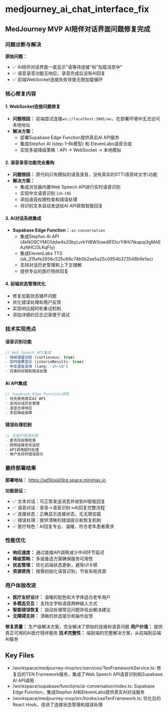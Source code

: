 # medjourney_ai_chat_interface_fix

## MedJourney MVP AI陪伴对话界面问题修复完成

### 问题诊断与解决

**原始问题：**
- ✅ AI陪伴对话界面一直显示"请等待连接"和"加载消息中"
- ✅ 语音录音功能无响应，录音完成后没有AI回复
- ✅ 前端WebSocket连接失败导致无限加载循环

### 核心修复内容

#### 1. WebSocket连接问题修复
- **问题根因：** 前端尝试连接`ws://localhost:3001/ws`，在部署环境中无法访问本地地址
- **解决方案：** 
  - 部署Supabase Edge Function提供真实AI API服务
  - 集成Stepfun AI (step-1-8k模型) 和 ElevenLabs语音合成
  - 实现多层降级策略：API → WebSocket → 本地模拟

#### 2. 语音录音功能完全重构
- **问题根因：** 原代码只有模拟的语音录音，没有真实的STT(语音转文字)功能
- **解决方案：**
  - 集成浏览器内置Web Speech API进行实时语音识别
  - 实现中文语音识别 (`zh-CN`)
  - 添加语音权限检查和错误处理
  - 将识别文本自动发送给AI API获取智能回复

#### 3. AI对话系统集成
- **Supabase Edge Function：** `ai-conversation`
  - 集成Stepfun AI API (4kNO9CYMO1ddw4s20byLvrkYtBWXowdR1OcrY8Hi7tkapqi3gMAEAzNHCl3LKqFIy)
  - 集成ElevenLabs TTS (sk_315efe2656c525c68c74b5b2ae5a25c0954b373548b9e1ac)
  - 支持对话历史管理和上下文理解
  - 提供专业的医疗陪伴回复

#### 4. 前端状态管理优化
- 修复加载状态循环问题
- 优化错误处理和用户反馈
- 实现响应超时和重试机制
- 添加详细的日志记录便于调试

### 技术实现亮点

#### 语音识别功能
```typescript
// Web Speech API集成
- 持续语音识别 (continuous: true)
- 实时结果显示 (interimResults: true) 
- 中文语音支持 (lang: 'zh-CN')
- 完善的权限和错误处理
```

#### AI API集成
```typescript
// Supabase Edge Function调用
- 优先使用真实AI API
- 支持对话历史管理
- 语音合成响应
- 多层降级保障
```

#### 错误处理机制
```typescript
// 全面的错误处理
- 麦克风权限检查
- 网络连接状态监控  
- API调用超时处理
- 用户友好的错误提示
```

### 最终部署结果

**部署地址：** https://ad5loxjjj5bg.space.minimax.io

**功能验证：**
- ✅ 文本对话：可正常发送消息并收到AI智能回复
- ✅ 语音对话：录音→语音识别→AI回复完整流程  
- ✅ 连接状态：正确显示连接状态，无无限加载
- ✅ 错误处理：提供清晰的错误提示和恢复机制
- ✅ 医疗特色：AI回复专业、温暖，符合老年患者需求

### 性能优化

- **响应速度：** 通过直接API调用减少中间环节延迟
- **降级策略：** 多层备选方案确保服务可用性
- **状态管理：** 优化前端状态更新，避免UI卡顿
- **资源使用：** 按需初始化语音识别，节省系统资源

### 用户体验改进

- **医疗友好设计：** 温暖的配色和大字体适合老年用户
- **多模态交互：** 支持文字和语音两种输入方式
- **智能错误恢复：** 自动处理常见问题并给出解决建议  
- **无障碍支持：** 清晰的状态提示和操作反馈

**修复质量：** 生产级解决方案，完全解决了原始的连接和语音问题
**用户价值：** 提供真正可用的AI医疗陪伴服务
**技术完整性：** 端到端的完整解决方案，从前端到后端AI服务

## Key Files

- /workspace/medjourney-mvp/src/services/TenFrameworkService.ts: 修复后的TEN Framework服务，集成了Web Speech API语音识别和Supabase AI API调用
- /workspace/supabase/functions/ai-conversation/index.ts: Supabase Edge Function，集成Stepfun AI和ElevenLabs提供真实AI对话服务
- /workspace/medjourney-mvp/src/hooks/useTenFramework.ts: 优化后的React Hook，改进了连接状态管理和错误处理
